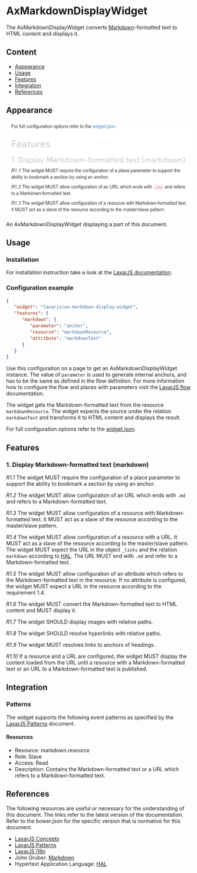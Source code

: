# AxMarkdownDisplayWidget
The AxMarkdownDisplayWidget converts [Markdown]-formatted text to HTML content and displays it.


## Content
* [Appearance](#appearance)
* [Usage](#usage)
* [Features](#features)
* [Integration](#integration)
* [References](#references)

## Appearance
![Illustration of the AxMarkdownDisplayWidget](docs/img/example.png)

An AxMarkdownDisplayWidget displaying a part of this document.

## Usage

### Installation
For installation instruction take a look at the [LaxarJS documentation](https://github.com/LaxarJS/laxar/blob/master/docs/manuals/installing_widgets.md).


### Configuration example
```json
{
   "widget": "laxarjs/ax-markdown-display-widget",
   "features": {
      "markdown": {
         "parameter": "anchor",
         "resource": "markdownResource",
         "attribute": "markdownText"
      }
   }
}
```
Use this configuration on a page to get an AxMarkdownDisplayWidget instance.
The value of `parameter` is used to generate internal anchors, and has to be the same as defined in the flow definition.
For more information how to configure the flow and places with parameters visit the [LaxarJS flow] documentation.

The widget gets the Markdown-formatted text from the resource `markdownResource`.
The widget expects the source under the relation `markdownText` and transforms it to HTML content and displays the result.

For full configuration options refer to the [widget.json](widget.json).

## Features

### 1. Display Markdown-formatted text (markdown)
*R1.1* The widget MUST require the configuration of a place parameter to support the ability to bookmark a section by using an anchor.

*R1.2* The widget MUST allow configuration of an URL which ends with `.md` and refers to a Markdown-formatted text.

*R1.3* The widget MUST allow configuration of a resource with Markdown-formatted text.
It MUST act as a slave of the resource according to the master/slave pattern.

*R1.4* The widget MUST allow configuration of a resource with a URL.
It MUST act as a slave of the resource according to the master/slave pattern.
The widget MUST expect the URL in the object `_links` and the relation `markdown` according to [HAL].
The URL MUST end with `.md` and refer to a Markdown-formatted text.

*R1.5* The widget MUST allow configuration of an attribute which refers to the Markdown-formatted text in the resource.
If no attribute is configured, the widget MUST expect a URL in the resource according to the requirement 1.4.

*R1.6* The widget MUST convert the Markdown-formatted text to HTML content and MUST display it.

*R1.7* The widget SHOULD display images with relative paths.

*R1.8* The widget SHOULD resolve hyperlinks with relative paths.

*R1.9* The widget MUST resolves links to anchors of headings.

*R1.10* If a resource and a URL are configured, the widget MUST display the content loaded from the URL until a resource with  a Markdown-formatted text or an URL to a Markdown-formatted text is published.

## Integration
### Patterns
The widget supports the following event patterns as specified by the [LaxarJS Patterns] document.

#### Resources
* Resource: markdown.resource
* Role: Slave
* Access: Read
* Description: Contains the Markdown-formatted text or a URL which refers to a Markdown-formatted text.

## References
The following resources are useful or necessary for the understanding of this document.
The links refer to the latest version of the documentation.
Refer to the bower.json for the specific version that is normative for this document.

* [LaxarJS Concepts]
* [LaxarJS Patterns]
* [LaxarJS i18n]
* John Gruber: [Markdown]
* Hypertext Application Language: [HAL]


[LaxarJS Concepts]: https://github.com/LaxarJS/laxar/blob/master/docs/concepts.md "LaxarJS Concepts"
[LaxarJS flow]: https://github.com/LaxarJS/laxar/blob/master/docs/manuals/flow_and_places.md "LaxarJS Flow and Places"
[LaxarJS Patterns]: https://github.com/LaxarJS/laxar_patterns/blob/master/docs/index.md "LaxarJS Patterns"
[LaxarJS i18n]: https://github.com/LaxarJS/laxar/blob/master/docs/manuals/i18n.md "LaxarJS i18n"
[Markdown]: http://daringfireball.net/projects/markdown/ "John Gruber: : Markdown"
[HAL]: http://stateless.co/hal_specification.html "Hypertext Application Language"
